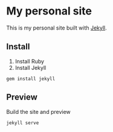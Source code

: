# My personal site
This is my personal site built with [Jekyll](https://jekyllrb.com/). 

## Install
1. Install Ruby 
2. Install Jekyll
```
gem install jekyll
```

## Preview
Build the site and preview
```
jekyll serve
```
